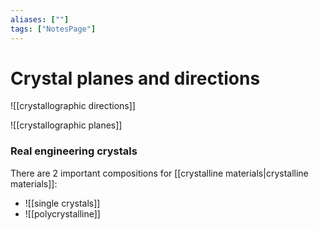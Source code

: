 ```yaml
---
aliases: [""]
tags: ["NotesPage"]
---
```


# Crystal planes and directions

![[crystallographic directions]]

![[crystallographic planes]]

### Real engineering crystals
There are 2 important compositions for [[crystalline materials|crystalline materials]]:
- ![[single crystals]]
- ![[polycrystalline]]